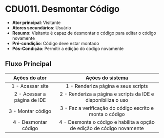 # CDU011. Desmontar Código 

- **Ator principal**: Visitante
- **Atores secundários**: Usuário 
- **Resumo**: Visitante é capaz de desmontar o código para editar o código novamente
- **Pré-condição**: Código deve estar montado
- **Pós-Condição**: Permitir a edição do código novamente

## Fluxo Principal
| Ações do ator | Ações do sistema |
| :-----------------: | :-----------------: | 
| 1 - Acessar site | 1 - Renderiza página e seus scripts |  
| 2 - Acessar a página de IDE | 2 - Renderiza a página e scripts da IDE e disponibiliza o uso | 
| 3 - Montar código | 3 - Faz a verificação do código escrito e monta o código | 
| 4 - Desmontar código | 4 - Desmonta o código e habilita a opção de edição de código novamente |
